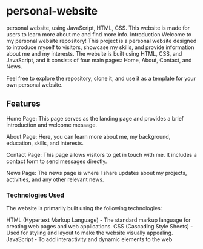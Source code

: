 # personal-website
personal website, using JavaScript, HTML, CSS. This website is made for users to learn more about me and find more info.
Introduction
Welcome to my personal website repository! This project is a personal website designed to introduce myself to visitors, showcase my skills, and provide information about me and my interests. The website is built using HTML, CSS, and JavaScript, and it consists of four main pages: Home, About, Contact, and News.

Feel free to explore the repository, clone it, and use it as a template for your own personal website.

## Features
Home Page: This page serves as the landing page and provides a brief introduction and welcome message.

About Page: Here, you can learn more about me, my background, education, skills, and interests.

Contact Page: This page allows visitors to get in touch with me. It includes a contact form to send messages directly.

News Page: The news page is where I share updates about my projects, activities, and any other relevant news.

### Technologies Used
The website is primarily built using the following technologies:

HTML (Hypertext Markup Language) - The standard markup language for creating web pages and web applications.
CSS (Cascading Style Sheets) - Used for styling and layout to make the website visually appealing.
JavaScript - To add interactivity and dynamic elements to the web
